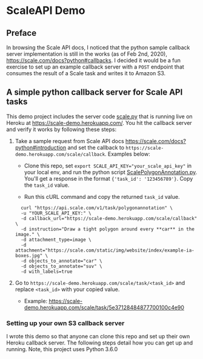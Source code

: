 # ScaleAPI Demo

## Preface
In browsing the Scale API docs, I noticed that the python sample callback server implementation is still in the works (as of Feb 2nd, 2020), https://scale.com/docs?python#callbacks.  I decided it would be a fun exercise to set up an example callback server with a `POST` endpoint that consumes the result of a Scale task and writes it to Amazon S3.

## A simple python callback server for Scale API tasks

This demo project includes the server code [scale.py](https://github.com/jbarth04/Scale/blob/master/scale.py) that is running live on Heroku at https://scale-demo.herokuapp.com/.  You hit the callback server and verify it works by following these steps:

1. Take a sample request from Scale API docs https://scale.com/docs?python#introduction and set the callback to `https://scale-demo.herokuapp.com/scale/callback`.  Examples below: 

    - Clone this repo, set `export SCALE_API_KEY="your_scale_api_key"` in your local env, and run the python script [ScalePolygonAnnotation.py](https://github.com/jbarth04/Scale/blob/master/ScalePolygonAnnotation.py).  You'll get a response in the format `{'task_id': '123456789'}`.  Copy the `task_id` value.
    
    - Run this cURL command and copy the returned `task_id` value.
    ```
      curl "https://api.scale.com/v1/task/polygonannotation" \
      -u "YOUR_SCALE_API_KEY:" \
      -d callback_url="https://scale-demo.herokuapp.com/scale/callback" \
      -d instruction="Draw a tight polygon around every **car** in the image." \
      -d attachment_type=image \
      -d attachment="https://scale.com/static/img/website/index/example-ia-boxes.jpg" \
      -d objects_to_annotate="car" \
      -d objects_to_annotate="suv" \
      -d with_labels=true 
    ```
1. Go to `https://scale-demo.herokuapp.com/scale/task/<task_id>` and replace `<task_id>` with your copied value.
     - Example: https://scale-demo.herokuapp.com/scale/task/5e37128484877700100c4e90

### Setting up your own S3 callback server

I wrote this demo so that anyone can clone this repo and set up their own Heroku callback server.  The following steps detail how you can get up and running.  Note, this project uses Python 3.6.0
